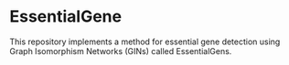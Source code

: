 # EssentialGene
This repository implements a method for essential gene detection using Graph Isomorphism Networks (GINs) called EssentialGens.
